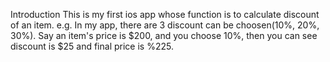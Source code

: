 Introduction
This is my first ios app whose function is to calculate discount of an item. e.g. In my app, there are 3 discount can be choosen(10%, 20%, 30%). Say an item's price is $200, and you choose 10%, then you can see discount is $25 and final price is %225.